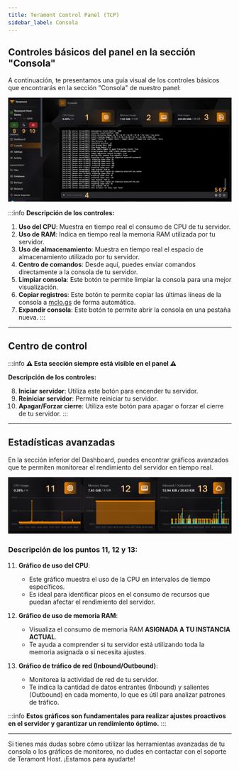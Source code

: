 ```yaml
---
title: Teramont Control Panel (TCP)
sidebar_label: Consola
---
```


## Controles básicos del panel en la sección "Consola"

A continuación, te presentamos una guía visual de los controles básicos que encontrarás en la sección "Consola" de nuestro panel:

![Controles Básicos del TCP](../../static/tcp_assets/imgs/console1.png)

:::info
**Descripción de los controles:**

1. **Uso del CPU**: Muestra en tiempo real el consumo de CPU de tu servidor.
2. **Uso de RAM**: Indica en tiempo real la memoria RAM utilizada por tu servidor.
3. **Uso de almacenamiento**: Muestra en tiempo real el espacio de almacenamiento utilizado por tu servidor.
4. **Centro de comandos**: Desde aquí, puedes enviar comandos directamente a la consola de tu servidor.
5. **Limpiar consola**: Este botón te permite limpiar la consola para una mejor visualización.
6. **Copiar registros**: Este botón te permite copiar las últimas líneas de la consola a [mclo.gs](https://mclo.gs) de forma automática.
7. **Expandir consola**: Este botón te permite abrir la consola en una pestaña nueva.
   :::

---

## Centro de control

:::info
**⚠️ Esta sección siempre está visible en el panel ⚠️**

**Descripción de los controles:**

8. **Iniciar servidor**: Utiliza este botón para encender tu servidor.
9. **Reiniciar servidor**: Permite reiniciar tu servidor.
10. **Apagar/Forzar cierre**: Utiliza este botón para apagar o forzar el cierre de tu servidor.
    :::

---

## Estadísticas avanzadas

En la sección inferior del Dashboard, puedes encontrar gráficos avanzados que te permiten monitorear el rendimiento del servidor en tiempo real.

![Gráficos de Estadísticas Avanzadas](../../static/tcp_assets/imgs/console2.png)

### **Descripción de los puntos 11, 12 y 13:**

11. **Gráfico de uso del CPU**:
    - Este gráfico muestra el uso de la CPU en intervalos de tiempo específicos.
    - Es ideal para identificar picos en el consumo de recursos que puedan afectar el rendimiento del servidor.

12. **Gráfico de uso de memoria RAM**:
    - Visualiza el consumo de memoria RAM **ASIGNADA A TU INSTANCIA ACTUAL**.
    - Te ayuda a comprender si tu servidor está utilizando toda la memoria asignada o si necesita ajustes.

13. **Gráfico de tráfico de red (Inbound/Outbound)**:
    - Monitorea la actividad de red de tu servidor.
    - Te indica la cantidad de datos entrantes (Inbound) y salientes (Outbound) en cada momento, lo que es útil para analizar patrones de tráfico.

:::info
**Estos gráficos son fundamentales para realizar ajustes proactivos en el servidor y garantizar un rendimiento óptimo.**
:::

---

Si tienes más dudas sobre cómo utilizar las herramientas avanzadas de tu consola o los gráficos de monitoreo, no dudes en contactar con el soporte de Teramont Host. ¡Estamos para ayudarte!